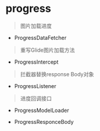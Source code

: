# progress
> 图片加载进度

- ProgressDataFetcher
> 重写Glide图片加载方法

- ProgressIntercept
> 拦截器替换response Body对象

- ProgressListener
> 进度回调接口

- ProgressModelLoader
> 

- ProgressResponceBody
> 




















